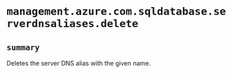 # `management.azure.com.sqldatabase.serverdnsaliases.delete`

## `summary`
Deletes the server DNS alias with the given name.


